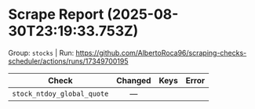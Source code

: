 # Scrape Report (2025-08-30T23:19:33.753Z)

Group: `stocks`  |  Run: https://github.com/AlbertoRoca96/scraping-checks-scheduler/actions/runs/17349700195

| Check | Changed | Keys | Error |
|---|:---:|:--|:--|
| `stock_ntdoy_global_quote` | — |  |  |
